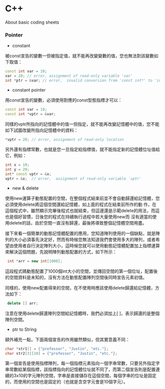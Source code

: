 # C++
About basic coding sheets

### Pointer

 - constant 

 被const宣告的變數一但被指定值，就不能再改變變數的值，您也無法對該變數如下取值：  
 ```c++
 const int var = 10; 
 var = 20; // error, assignment of read-only variable 'var' 
 int *ptr = &var; // error,  invalid conversion from 'const int*' to 'int*' 
 ```

 - constant pointer

 用const宣告的變數，必須使用對應的const型態指標才可以： 
 ```c++
 const int var = 10;  
 const int *vptr = &var;  
 ```

 同樣的vptr所指向的記憶體中的值一但指定，就不能再改變記憶體中的值，您不能如下試圖改變所指向記憶體中的資料：  
 ```c++
 *vptr = 20; // error, assignment of read-only location   
 ```
 另外還有指標常數，也就是您一旦指定給指標值，就不能指定新的記憶體位址值給它，例如：  
 ```c++
 int x = 10;  
 int y = 20;  
 int* const vptr = &x;  
 vptr = &x;  // error,  assignment of read-only variable `vptr'  
 ```

 - new & delete

 使用new運算子動態配置的空間，在整個程式結束前並不會自動歸還給記憶體，您必須使用delete將這個空間還給記憶體，如上面的程式在結束前所作的動 作，在這個程式中，雖然顯示完畢後程式也就結束，但這邊還是示範delete的用法，而這也是個好習慣，日後您的程式在持續執行過程中若大量使用new而 沒有適當的使用delete的話，由於空間一直沒有歸還，最後將導致整個記憶體空間用盡。  

 接下來看一個簡單的動態記憶體配置的應用，您知道陣列使用的一個缺點，就是陣列的大小必須事先決定好，然而有時候您無法知道我們會使用多大的陣列，或者希 望由使用者自行決定陣列大小，這時候您就可以使用動態記憶體配置加上指標運算來解決這個問題，先說明陣列動態配置的方式，如下所示：  
```c++
 int *arr = new int[1000];
```
 這段程式碼動態配置了1000個int大小的空間，並傳回空間的第一個位址，配置後的空間資料是未知的，沒有方法在動態配置陣列空間後同時宣告元素初值。  

 同樣的，使用new配置得來的空間，在不使用時應該使用delete歸還給記憶體，方法如下：   
```c++
 delete [] arr;
```
 注意在使用delete歸還陣列空間給記憶體時，我們必須加上[ ]，表示歸還的是整個陣列空間。  

 - ptr to String

 額外補充一點，下面兩個宣告的作用雖然類似，但其實意義不同：   
 ```c++
 char *str1[] = {"professor", "Justin", "etc."}; 
 char str2[3][10] = {"professor", "Justin", "etc."};
 ```
 第一個宣告是使用指標陣列，每一個指標元素指向一個字串常數，只要另外指定字串常數給某個指標，該指標指向的記憶體位址就不同了，而第二個宣告則是配置連 續的3x10的字元陣列空間，字串是直接儲存在這個空間，每個字串的位址是固定的，而使用的空間也是固定的（也就是含空字元會是10個字元）。   
